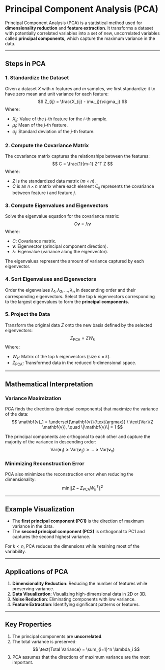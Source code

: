 # **Principal Component Analysis (PCA)**

Principal Component Analysis (PCA) is a statistical method used for **dimensionality reduction** and **feature extraction**. It transforms a dataset with potentially correlated variables into a set of new, uncorrelated variables called **principal components**, which capture the maximum variance in the data.

---

## **Steps in PCA**

### 1. **Standardize the Dataset**
Given a dataset $X$ with $n$ features and $m$ samples, we first standardize it to have zero mean and unit variance for each feature:
$$
Z_{ij} = \frac{X_{ij} - \mu_j}{\sigma_j}
$$
Where:
- $X_{ij}$: Value of the $j$-th feature for the $i$-th sample.
- $\mu_j$: Mean of the $j$-th feature.
- $\sigma_j$: Standard deviation of the $j$-th feature.

### 2. **Compute the Covariance Matrix**
The covariance matrix captures the relationships between the features:
$$
C = \frac{1}{m-1} Z^T Z
$$
Where:
- $Z$ is the standardized data matrix ($m \times n$).
- $C$ is an $n \times n$ matrix where each element $C_{ij}$ represents the covariance between feature $i$ and feature $j$.

### 3. **Compute Eigenvalues and Eigenvectors**
Solve the eigenvalue equation for the covariance matrix:
$$
C \mathbf{v} = \lambda \mathbf{v}
$$
Where:
- $C$: Covariance matrix.
- $\mathbf{v}$: Eigenvector (principal component direction).
- $\lambda$: Eigenvalue (variance along the eigenvector).

The eigenvalues represent the amount of variance captured by each eigenvector.

### 4. **Sort Eigenvalues and Eigenvectors**
Order the eigenvalues $\lambda_1, \lambda_2, \dots, \lambda_n$ in descending order and their corresponding eigenvectors. Select the top $k$ eigenvectors corresponding to the largest eigenvalues to form the **principal components**.

### 5. **Project the Data**
Transform the original data $Z$ onto the new basis defined by the selected eigenvectors:
$$
Z_{\text{PCA}} = Z W_k
$$
Where:
- $W_k$: Matrix of the top $k$ eigenvectors (size $n \times k$).
- $Z_{\text{PCA}}$: Transformed data in the reduced $k$-dimensional space.

---

## **Mathematical Interpretation**

### **Variance Maximization**
PCA finds the directions (principal components) that maximize the variance of the data:
$$
\mathbf{v}_1 = \underset{\mathbf{v}}{\text{argmax}} \ \text{Var}(Z \mathbf{v}), \quad \|\mathbf{v}\| = 1
$$

The principal components are orthogonal to each other and capture the majority of the variance in descending order:
$$
\text{Var}(\mathbf{v}_1) \geq \text{Var}(\mathbf{v}_2) \geq \dots \geq \text{Var}(\mathbf{v}_n)
$$

### **Minimizing Reconstruction Error**
PCA also minimizes the reconstruction error when reducing the dimensionality:
$$
\min \|Z - Z_{\text{PCA}} W_k^T\|^2
$$

---

## **Example Visualization**
- The **first principal component (PC1)** is the direction of maximum variance in the data.
- The **second principal component (PC2)** is orthogonal to PC1 and captures the second highest variance.

For $k < n$, PCA reduces the dimensions while retaining most of the variability.

---

## **Applications of PCA**
1. **Dimensionality Reduction**: Reducing the number of features while preserving variance.
2. **Data Visualization**: Visualizing high-dimensional data in 2D or 3D.
3. **Noise Reduction**: Eliminating components with low variance.
4. **Feature Extraction**: Identifying significant patterns or features.

---

## **Key Properties**
1. The principal components are **uncorrelated**.
2. The total variance is preserved:
   $$ 
   \text{Total Variance} = \sum_{i=1}^n \lambda_i
   $$
3. PCA assumes that the directions of maximum variance are the most important.
